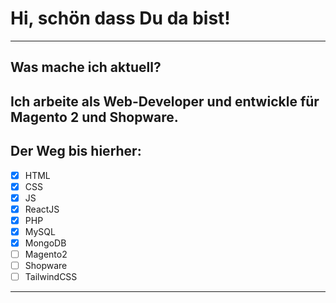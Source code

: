 # Hi, schön dass Du da bist!
---
## Was mache ich aktuell?
Ich arbeite als Web-Developer und entwickle für Magento 2 und Shopware.
---
## Der Weg bis hierher:
- [x] HTML
- [x] CSS
- [x] JS
- [x] ReactJS
- [x] PHP
- [x] MySQL
- [x] MongoDB
- [ ] Magento2
- [ ] Shopware
- [ ] TailwindCSS
---

